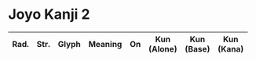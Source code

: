 
# Joyo Kanji 2

| Rad. | Str. | Glyph | Meaning | On  | Kun<br>(Alone) | Kun<br>(Base) | Kun<br>(Kana) |
| :--: | :--: | :---: | :-----: | :-: | :------------: | :-----------: | :-----------: |
